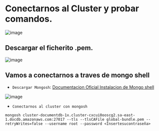 # Conectarnos al Cluster y probar comandos.
![image](https://github.com/user-attachments/assets/d72c94a3-c0c4-435b-a0f6-5f2f106caf13)

## Descargar el ficherito .pem.
![image](https://github.com/user-attachments/assets/20079ae4-5f55-484a-88bf-c67e5c07ce70)

## Vamos a conectarnos a traves de mongo shell
- `Descargar Mongosh`: [Documentacion Oficial Instalacion de Mongo shell](https://www.mongodb.com/docs/mongodb-shell/install/)

![image](https://github.com/user-attachments/assets/f08ba70b-1f0e-4ccb-9f2b-15a674ed516d)

- `Conectarnos al cluster con mongosh`
```
mongosh cluster-documentdb-1x.cluster-cxcui0ooscg2.sa-east-1.docdb.amazonaws.com:27017 --tls --tlsCAFile global-bundle.pem --retryWrites=false --username root --password <Insertesucontraseña> 
```

